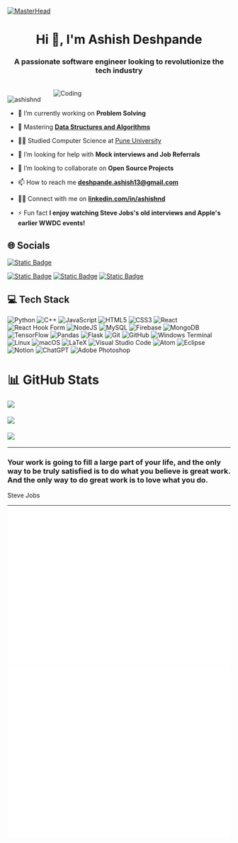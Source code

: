 [![MasterHead](https://1.bp.blogspot.com/-7A4WynwLsMw/XbBpCXG8fHI/AAAAAAAAMt4/uOa1bpLskYgrwGbllhSu2SDj_Mig8SXJQCLcBGAsYHQ/s1600/2000_600px.gif)](https://rishavchanda.io)
<h1 align="center">Hi 👋, I'm Ashish Deshpande</h1>
<h3 align="center">A passionate software engineer looking to revolutionize the tech industry</h3><br/>
<img align="right" alt="Coding" width="400" src="https://64.media.tumblr.com/da819a987d1c4c219259f36684cead6a/5fbcac8f2768d27d-4d/s540x810/65a6bff9298dd6bfe1e5a2b286f22b84e67902e8.gifv">


<p align="left"> <img src="https://komarev.com/ghpvc/?username=ashishnd&label=Profile%20views&color=0e75b6&style=flat" alt="ashishnd" /> </p>

- 🔭 I’m currently working on **Problem Solving**

- 💪 Mastering [**Data Structures and Algorithms**](https://leetcode.com/u/ashishnd/)

- 🧑‍🎓 Studied Computer Science at [Pune University](http://www.unipune.ac.in/)

- 🤝 I’m looking for help with **Mock interviews and Job Referrals**

- 👯 I’m looking to collaborate on **Open Source Projects**

- 📫 How to reach me **deshpande.ashish13@gmail.com**

- 🧑‍💼 Connect with me on **[linkedin.com/in/ashishnd](https://www.linkedin.com/in/ashishnd/)**

- ⚡ Fun fact **I enjoy watching Steve Jobs's old interviews and Apple's earlier WWDC events!**

<!--<h3 align="left">Connect with me</h3>
<p align="left">
<div align="left">
  <img src="https://raw.githubusercontent.com/maurodesouza/profile-readme-generator/master/src/assets/icons/social/linkedin/default.svg" width="52" height="40" alt="linkedin logo"  />
  <img src="https://raw.githubusercontent.com/maurodesouza/profile-readme-generator/master/src/assets/icons/social/gmail/default.svg" width="52" height="40" alt="gmail logo"  />
  <img src="https://raw.githubusercontent.com/maurodesouza/profile-readme-generator/master/src/assets/icons/social/instagram/default.svg" width="52" height="40" alt="instagram logo"  />
  <img src="https://raw.githubusercontent.com/maurodesouza/profile-readme-generator/master/src/assets/icons/social/whatsapp/default.svg" width="52" height="40" alt="whatsapp logo"  />
</div>  -->

###
  
</p>


## 🌐 Socials
<!--
<a href="https://linkedin.com/in/ashishnd" target="blank"><img align="center" src="https://raw.githubusercontent.com/rahuldkjain/github-profile-readme-generator/master/src/images/icons/Social/linked-in-alt.svg" alt="https://linkedin.com/in/ashishnd" height="30" width="40" /></a>
<a href="https://instagram.com/ashish.deshpande_" target="blank"><img align="center" src="https://raw.githubusercontent.com/rahuldkjain/github-profile-readme-generator/master/src/images/icons/Social/instagram.svg" alt="https://instagram.com/ashish.deshpande_" height="30" width="40" /></a>
<a href="https://leetcode.com/u/ashishnd" target="blank"><img align="center" src="https://raw.githubusercontent.com/rahuldkjain/github-profile-readme-generator/master/src/images/icons/Social/leet-code.svg" alt="https://leetcode.com/u/ashish_deshpande" height="30" width="40" /></a>
-->

<!-- [![Instagram](https://img.shields.io/badge/Instagram-%23E4405F.svg?logo=Instagram&logoColor=white)](https://instagram.com/ashish.deshpande_) [![LinkedIn](https://img.shields.io/badge/LinkedIn-%230077B5.svg?logo=linkedin&logoColor=white)](https://linkedin.com/in/ashishnd) -->
[<img alt="Static Badge" src="https://img.shields.io/badge/-deshpande.ashish13%40gmail.com-white?logo=gmail&logoColor=%23f5f5f5&color=%23c71610">](mailto:deshpande.ashish13@gmail.com)

[<img alt="Static Badge" src="https://img.shields.io/badge/-Linkedin-blue?logo=linkedin">](https://www.linkedin.com/in/ashishnd/)
[<img alt="Static Badge" src="https://img.shields.io/badge/-Leetcode-black?logo=leetcode&color=grey">](https://leetcode.com/u/ashishnd/)
[<img alt="Static Badge" src="https://img.shields.io/badge/-Instagram-pink?logo=instagram">](https://www.instagram.com/ashish.deshpande_/)
<!-- [![LeetCode](https://img.shields.io/badge/LeetCode-000000?style=for-the-badge&logo=LeetCode&logoColor=#d16c06)](https://leetcode.com/u/ashishnd/) -->

<!--
## 💻 Tech Stack

<table>
  <tr>
    <td align="center">
      <img src="https://img.shields.io/badge/python-3670A0?style=for-the-badge&logo=python&logoColor=ffdd54" alt="Python"/>
    </td>
    <td align="center">
      <img src="https://img.shields.io/badge/c++-%2300599C.svg?style=for-the-badge&logo=c%2B%2B&logoColor=white" alt="C++"/>
    </td>
    <td align="center">
      <img src="https://img.shields.io/badge/javascript-%23323330.svg?style=for-the-badge&logo=javascript&logoColor=%23F7DF1E" alt="JavaScript"/>
    </td>
    <td align="center">
      <img src="https://img.shields.io/badge/html5-%23E34F26.svg?style=for-the-badge&logo=html5&logoColor=white" alt="HTML5"/>
    </td>
    <td align="center">
      <img src="https://img.shields.io/badge/css3-%231572B6.svg?style=for-the-badge&logo=css3&logoColor=white" alt="CSS3"/>
    </td>
  </tr>
  <tr>
    <td align="center">
      <img src="https://img.shields.io/badge/react-%2320232a.svg?style=for-the-badge&logo=react&logoColor=%2361DAFB" alt="React"/>
    </td>
    <td align="center">
      <img src="https://img.shields.io/badge/React%20Hook%20Form-%23EC5990.svg?style=for-the-badge&logo=reacthookform&logoColor=white" alt="React Hook Form"/>
    </td>
    <td align="center">
      <img src="https://img.shields.io/badge/node.js-6DA55F?style=for-the-badge&logo=node.js&logoColor=white" alt="NodeJS"/>
    </td>
    <td align="center">
      <img src="https://img.shields.io/badge/mysql-4479A1.svg?style=for-the-badge&logo=mysql&logoColor=white" alt="MySQL"/>
    </td>
    <td align="center">
      <img src="https://img.shields.io/badge/firebase-%23039BE5.svg?style=for-the-badge&logo=firebase" alt="Firebase"/>
    </td>
  </tr>
  <tr>
    <td align="center">
      <img src="https://img.shields.io/badge/MongoDB-%234ea94b.svg?style=for-the-badge&logo=mongodb&logoColor=white" alt="MongoDB"/>
    </td>
    <td align="center">
      <img src="https://img.shields.io/badge/TensorFlow-%23FF6F00.svg?style=for-the-badge&logo=TensorFlow&logoColor=white" alt="TensorFlow"/>
    </td>
    <td align="center">
      <img src="https://img.shields.io/badge/pandas-%23150458.svg?style=for-the-badge&logo=pandas&logoColor=white" alt="Pandas"/>
    </td>
    <td align="center">
      <img src="https://img.shields.io/badge/flask-%23000.svg?style=for-the-badge&logo=flask&logoColor=white" alt="Flask"/>
    </td>
    <td align="center">
      <img src="https://img.shields.io/badge/git-%23F05033.svg?style=for-the-badge&logo=git&logoColor=white" alt="Git"/>
    </td>
  </tr>
  <tr>
    <td align="center">
      <img src="https://img.shields.io/badge/github-%23121011.svg?style=for-the-badge&logo=github&logoColor=white" alt="GitHub"/>
    </td>
    <td align="center">
      <img src="https://img.shields.io/badge/Windows%20Terminal-%234D4D4D.svg?style=for-the-badge&logo=windows-terminal&logoColor=white" alt="Windows Terminal"/>
    </td>
    <td align="center">
      <img src="https://img.shields.io/badge/Linux-FCC624?style=for-the-badge&logo=linux&logoColor=black" alt="Linux"/>
    </td>
    <td align="center">
      <img src="https://img.shields.io/badge/mac%20os-000000?style=for-the-badge&logo=macos&logoColor=F0F0F0" alt="macOS"/>
    </td>
    <td align="center">
      <img src="https://img.shields.io/badge/latex-%23008080.svg?style=for-the-badge&logo=latex&logoColor=white" alt="LaTeX"/>
    </td>
  </tr>
  <tr>
    <td align="center">
      <img src="https://img.shields.io/badge/adobe%20photoshop-%2331A8FF.svg?style=for-the-badge&logo=adobe%20photoshop&logoColor=white" alt="Adobe Photoshop"/>
    </td>
  </tr>
</table>
-->

## 💻 Tech Stack
![Python](https://img.shields.io/badge/python-3670A0?style=for-the-badge&logo=python&logoColor=ffdd54) ![C++](https://img.shields.io/badge/c++-%2300599C.svg?style=for-the-badge&logo=c%2B%2B&logoColor=white) ![JavaScript](https://img.shields.io/badge/javascript-%23323330.svg?style=for-the-badge&logo=javascript&logoColor=%23F7DF1E) ![HTML5](https://img.shields.io/badge/html5-%23E34F26.svg?style=for-the-badge&logo=html5&logoColor=white) ![CSS3](https://img.shields.io/badge/css3-%231572B6.svg?style=for-the-badge&logo=css3&logoColor=white) ![React](https://img.shields.io/badge/react-%2320232a.svg?style=for-the-badge&logo=react&logoColor=%2361DAFB) ![React Hook Form](https://img.shields.io/badge/React%20Hook%20Form-%23EC5990.svg?style=for-the-badge&logo=reacthookform&logoColor=white) ![NodeJS](https://img.shields.io/badge/node.js-6DA55F?style=for-the-badge&logo=node.js&logoColor=white) ![MySQL](https://img.shields.io/badge/mysql-4479A1.svg?style=for-the-badge&logo=mysql&logoColor=white) ![Firebase](https://img.shields.io/badge/firebase-%23039BE5.svg?style=for-the-badge&logo=firebase) ![MongoDB](https://img.shields.io/badge/MongoDB-%234ea94b.svg?style=for-the-badge&logo=mongodb&logoColor=white) ![TensorFlow](https://img.shields.io/badge/TensorFlow-%23FF6F00.svg?style=for-the-badge&logo=TensorFlow&logoColor=white) ![Pandas](https://img.shields.io/badge/pandas-%23150458.svg?style=for-the-badge&logo=pandas&logoColor=white) ![Flask](https://img.shields.io/badge/flask-%23000.svg?style=for-the-badge&logo=flask&logoColor=white) ![Git](https://img.shields.io/badge/git-%23F05033.svg?style=for-the-badge&logo=git&logoColor=white) ![GitHub](https://img.shields.io/badge/github-%23121011.svg?style=for-the-badge&logo=github&logoColor=white) ![Windows Terminal](https://img.shields.io/badge/Windows%20Terminal-%234D4D4D.svg?style=for-the-badge&logo=windows-terminal&logoColor=white) ![Linux](https://img.shields.io/badge/Linux-FCC624?style=for-the-badge&logo=linux&logoColor=black) ![macOS](https://img.shields.io/badge/mac%20os-000000?style=for-the-badge&logo=macos&logoColor=F0F0F0) ![LaTeX](https://img.shields.io/badge/latex-%23008080.svg?style=for-the-badge&logo=latex&logoColor=white) ![Visual Studio Code](https://img.shields.io/badge/Visual%20Studio%20Code-0078d7.svg?style=for-the-badge&logo=visual-studio-code&logoColor=white) ![Atom](https://img.shields.io/badge/Atom-%2366595C.svg?style=for-the-badge&logo=atom&logoColor=white) ![Eclipse](https://img.shields.io/badge/Eclipse-FE7A16.svg?style=for-the-badge&logo=Eclipse&logoColor=white) ![Notion](https://img.shields.io/badge/Notion-%23000000.svg?style=for-the-badge&logo=notion&logoColor=white) ![ChatGPT](https://img.shields.io/badge/chatGPT-74aa9c?style=for-the-badge&logo=openai&logoColor=white) ![Adobe Photoshop](https://img.shields.io/badge/adobe%20photoshop-%2331A8FF.svg?style=for-the-badge&logo=adobe%20photoshop&logoColor=white)
# 📊 GitHub Stats
![](https://github-readme-stats.vercel.app/api?username=ashishnd&show_icons=true&theme=radical)<br/>
<br/>
![](https://github-readme-streak-stats.herokuapp.com/?user=ashishnd&)<br/>
<br/>
![](https://github-readme-stats.vercel.app/api/top-langs?username=ashishnd&show_icons=true&locale=en&layout=compact)
<!--
## 🏆 GitHub Trophies
![](https://github-profile-trophy.vercel.app/?username=ashishnd&theme=radical&no-frame=false&no-bg=false&margin-w=4)
-->
<!--
### 🔝 Top Contributed Repo
![](https://github-contributor-stats.vercel.app/api?username=ashishnd&limit=5&theme=dark&combine_all_yearly_contributions=true)
-->
---

### Your work is going to fill a large part of your life, and the only way to be truly satisfied is to do what you believe is great work. And the only way to do great work is to love what you do.
<!-- ![](https://quotes-github-readme.vercel.app/api?type=horizontal&theme=radical) -->
Steve Jobs

---

![Isocalendar](/metrics.plugin.isocalendar.fullyear.svg)
![Metrics](/github-metrics.svg)

<!-- Proudly created with GPRM ( https://gprm.itsvg.in ) -->
